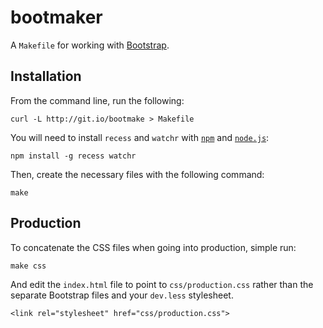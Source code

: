 bootmaker
=========

A `Makefile` for working with [Bootstrap](http://twitter.github.com/bootstrap).


Installation
------------

From the command line, run the following:

    curl -L http://git.io/bootmake > Makefile

You will need to install `recess` and `watchr` with
[`npm`](http://npmjs.org/) and [`node.js`](http://nodejs.org/#download):

    npm install -g recess watchr

Then, create the necessary files with the following command:

    make


Production
----------

To concatenate the CSS files when going into production, simple run:

    make css

And edit the `index.html` file to point to `css/production.css` rather
than the separate Bootstrap files and your `dev.less` stylesheet.

    <link rel="stylesheet" href="css/production.css">
